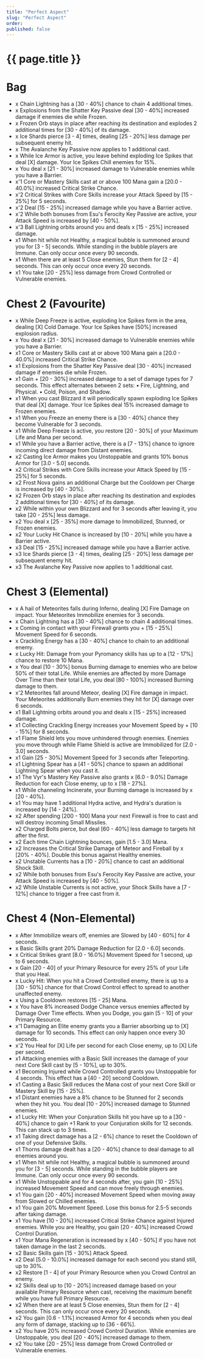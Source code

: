 ```yaml
---
title: "Perfect Aspect"
slug: "Perfect Aspect"
order: 
published: false
---
```


# {{ page.title }}

# Bag
- x Chain Lightning has a [30 - 40%] chance to chain 4 additional times.
- x Explosions from the Shatter Key Passive deal [30 - 40%] increased damage if enemies die while Frozen.
- x Frozen Orb stays in place after reaching its destination and explodes 2 additional times for [30 - 40%] of its damage.
- x Ice Shards pierce [3 - 4] times, dealing [25 - 20%] less damage per subsequent enemy hit.
- x The Avalanche Key Passive now applies to 1 additional cast.
- x While Ice Armor is active, you leave behind exploding Ice Spikes that deal [X] damage. Your Ice Spikes Chill enemies for 15%.
- x You deal x [21 - 30%] increased damage to Vulnerable enemies while you have a Barrier.
- x'1 Core or Mastery Skills cast at or above 100 Mana gain a [20.0 - 40.0%] increased Critical Strike Chance.
- x'2 Critical Strikes with Core Skills increase your Attack Speed by [15 - 25%] for 5 seconds.
- x'2 Deal [15 - 25%] increased damage while you have a Barrier active.
- x'2 While both bonuses from Esu's Ferocity Key Passive are active, your Attack Speed is increased by [40 - 50%].
- x'3 Ball Lightning orbits around you and deals x [15 - 25%] increased damage.
- x1 When hit while not Healthy, a magical bubble is summoned around you for [3 - 5] seconds. While standing in the bubble players are Immune. Can only occur once every 90 seconds.
- x1 When there are at least 5 Close enemies, Stun them for [2 - 4] seconds. This can only occur once every 20 seconds.
- x1 You take [20 - 25%] less damage from Crowd Controlled or Vulnerable enemies.

# Chest 2 (Favourite)
- x While Deep Freeze is active, exploding Ice Spikes form in the area, dealing [X] Cold Damage. Your Ice Spikes have [50%] increased explosion radius.
- x You deal x [21 - 30%] increased damage to Vulnerable enemies while you have a Barrier.
- x1 Core or Mastery Skills cast at or above 100 Mana gain a [20.0 - 40.0%] increased Critical Strike Chance.
- x1 Explosions from the Shatter Key Passive deal [30 - 40%] increased damage if enemies die while Frozen.
- x1 Gain + [20 - 30%] increased damage to a set of damage types for 7 seconds. This effect alternates between 2 sets: • Fire, Lightning, and Physical. • Cold, Poison, and Shadow.
- x1 When you cast Blizzard it will periodically spawn exploding Ice Spikes that deal [X] damage. Your Ice Spikes deal 15% increased damage to Frozen enemies.
- x1 When you Freeze an enemy there is a [30 - 40%] chance they become Vulnerable for 3 seconds.
- x1 While Deep Freeze is active, you restore [20 - 30%] of your Maximum Life and Mana per second.
- x1 While you have a Barrier active, there is a [7 - 13%] chance to ignore incoming direct damage from Distant enemies.
- x2 Casting Ice Armor makes you Unstoppable and grants 10% bonus Armor for [3.0 - 5.0] seconds.
- x2 Critical Strikes with Core Skills increase your Attack Speed by [15 - 25%] for 5 seconds.
- x2 Frost Nova gains an additional Charge but the Cooldown per Charge is increased by [40 - 30%].
- x2 Frozen Orb stays in place after reaching its destination and explodes 2 additional times for [30 - 40%] of its damage.
- x2 While within your own Blizzard and for 3 seconds after leaving it, you take [20 - 25%] less damage.
- x2 You deal x [25 - 35%] more damage to Immobilized, Stunned, or Frozen enemies.
- x2 Your Lucky Hit Chance is increased by [10 - 20%] while you have a Barrier active.
- x3 Deal [15 - 25%] increased damage while you have a Barrier active.
- x3 Ice Shards pierce [3 - 4] times, dealing [25 - 20%] less damage per subsequent enemy hit.
- x3 The Avalanche Key Passive now applies to 1 additional cast.

# Chest 3 (Elemental)
- x A hail of Meteorites falls during Inferno, dealing [X] Fire Damage on impact. Your Meteorites Immobilize enemies for 3 seconds.
- x Chain Lightning has a [30 - 40%] chance to chain 4 additional times.
- x Coming in contact with your Firewall grants you + [15 - 25%] Movement Speed for 6 seconds.
- x Crackling Energy has a [30 - 40%] chance to chain to an additional enemy.
- x Lucky Hit: Damage from your Pyromancy skills has up to a [12 - 17%] chance to restore 10 Mana.
- x You deal [10 - 30%] bonus Burning damage to enemies who are below 50% of their total Life. While enemies are affected by more Damage Over Time than their total Life, you deal [80 - 100%] increased Burning damage to them.
- x'2 Meteorites fall around Meteor, dealing [X] Fire damage in impact. Your Meteorites additionally Burn enemies they hit for [X] damage over 6 seconds.
- x1 Ball Lightning orbits around you and deals x [15 - 25%] increased damage.
- x1 Collecting Crackling Energy increases your Movement Speed by + [10 - 15%] for 8 seconds.
- x1 Flame Shield lets you move unhindered through enemies. Enemies you move through while Flame Shield is active are Immobilized for [2.0 - 3.0] seconds.
- x1 Gain [25 - 30%] Movement Speed for 3 seconds after Teleporting.
- x1 Lightning Spear has a [41 - 50%] chance to spawn an additional Lightning Spear when you cast it.
- x1 The Vyr's Mastery Key Passive also grants x [6.0 - 9.0%] Damage Reduction for each Close enemy, up to x [18 - 27%].
- x1 While channeling Incinerate, your Burning damage is increased by x [20 - 40%].
- x1 You may have 1 additional Hydra active, and Hydra's duration is increased by [14 - 24%].
- x2 After spending [200 - 100] Mana your next Firewall is free to cast and will destroy incoming Small Missiles.
- x2 Charged Bolts pierce, but deal [60 - 40%] less damage to targets hit after the first.
- x2 Each time Chain Lightning bounces, gain [1.5 - 3.0] Mana.
- x2 Increases the Critical Strike Damage of Meteor and Fireball by x [20% - 40%]. Double this bonus against Healthy enemies.
- x2 Unstable Currents has a [10 - 20%] chance to cast an additional Shock Skill.
- x2 While both bonuses from Esu's Ferocity Key Passive are active, your Attack Speed is increased by [40 - 50%].
- x2 While Unstable Currents is not active, your Shock Skills have a [7 - 12%] chance to trigger a free cast from it.

# Chest 4 (Non-Elemental)
- x After Immobilize wears off, enemies are Slowed by [40 - 60%] for 4 seconds.
- x Basic Skills grant 20% Damage Reduction for [2.0 - 6.0] seconds.
- x Critical Strikes grant [8.0 - 16.0%] Movement Speed for 1 second, up to 6 seconds.
- x Gain [20 - 40] of your Primary Resource for every 25% of your Life that you Heal.
- x Lucky Hit: When you hit a Crowd Controlled enemy, there is up to a [30 - 50%] chance for that Crowd Control effect to spread to another unaffected enemy.
- x Using a Cooldown restores [15 - 25] Mana.
- x You have 8% increased Dodge Chance versus enemies affected by Damage Over Time effects. When you Dodge, you gain [5 - 10] of your Primary Resource.
- x'1 Damaging an Elite enemy grants you a Barrier absorbing up to [X] damage for 10 seconds. This effect can only happen once every 30 seconds.
- x'2 You Heal for [X] Life per second for each Close enemy, up to [X] Life per second.
- x1 Attacking enemies with a Basic Skill increases the damage of your next Core Skill cast by [5 - 10%], up to 30%.
- x1 Becoming Injured while Crowd Controlled grants you Unstoppable for 4 seconds. This effect has a [40 - 20] second Cooldown.
- x1 Casting a Basic Skill reduces the Mana cost of your next Core Skill or Mastery Skill by [15 - 25%].
- x1 Distant enemies have a 8% chance to be Stunned for 2 seconds when they hit you. You deal [10 - 20%] increased damage to Stunned enemies.
- x1 Lucky Hit: When your Conjuration Skills hit you have up to a [30 - 40%] chance to gain +1 Rank to your Conjuration skills for 12 seconds. This can stack up to 3 times.
- x1 Taking direct damage has a [2 - 6%] chance to reset the Cooldown of one of your Defensive Skills.
- x1 Thorns damage dealt has a [20 - 40%] chance to deal damage to all enemies around you.
- x1 When hit while not Healthy, a magical bubble is summoned around you for [3 - 5] seconds. While standing in the bubble players are Immune. Can only occur once every 90 seconds.
- x1 While Unstoppable and for 4 seconds after, you gain [10 - 25%] increased Movement Speed and can move freely through enemies.
- x1 You gain [20 - 40%] increased Movement Speed when moving away from Slowed or Chilled enemies.
- x1 You gain 20% Movement Speed. Lose this bonus for 2.5-5 seconds after taking damage.
- x1 You have [10 - 20%] increased Critical Strike Chance against Injured enemies. While you are Healthy, you gain [20 - 40%] increased Crowd Control Duration.
- x1 Your Mana Regeneration is increased by x [40 - 50%] if you have not taken damage in the last 2 seconds.
- x2 Basic Skills gain [15 - 30%] Attack Speed.
- x2 Deal [5.0 - 10.0%] increased damage for each second you stand still, up to 30%.
- x2 Restore [1 - 4] of your Primary Resource when you Crowd Control an enemy.
- x2 Skills deal up to [10 - 20%] increased damage based on your available Primary Resource when cast, receiving the maximum benefit while you have full Primary Resource.
- x2 When there are at least 5 Close enemies, Stun them for [2 - 4] seconds. This can only occur once every 20 seconds.
- x2 You gain [0.6 - 1.1%] increased Armor for 4 seconds when you deal any form of damage, stacking up to [36 - 66%].
- x2 You have 20% increased Crowd Control Duration. While enemies are Unstoppable, you deal [20 - 40%] increased damage to them.
- x2 You take [20 - 25%] less damage from Crowd Controlled or Vulnerable enemies.
